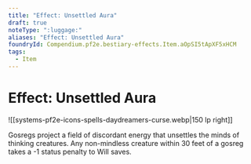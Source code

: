 ```yaml
---
title: "Effect: Unsettled Aura"
draft: true
noteType: ":luggage:"
aliases: "Effect: Unsettled Aura"
foundryId: Compendium.pf2e.bestiary-effects.Item.aOpSI5tApXF5xHCM
tags:
  - Item
---
```


# Effect: Unsettled Aura
![[systems-pf2e-icons-spells-daydreamers-curse.webp|150 lp right]]

Gosregs project a field of discordant energy that unsettles the minds of thinking creatures. Any non-mindless creature within 30 feet of a gosreg takes a -1 status penalty to Will saves.
